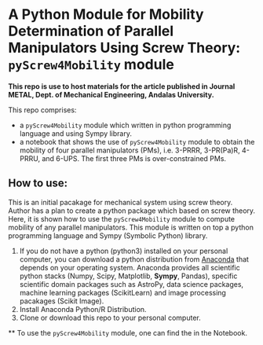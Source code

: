 # A Python Module for Mobility Determination of Parallel Manipulators Using Screw Theory: `pyScrew4Mobility` module


**This repo is use to host materials for the article published in Journal METAL, Dept. of Mechanical Engineering, Andalas University.**

This repo comprises:
* a `pyScrew4Mobility` module which written in python programming language and using Sympy library.
* a notebook that shows the use of `pyScrew4Mobility` module to obtain the mobility of four parallel manipulators (PMs), i.e. 3-PRRR, 3-PR(Pa)R, 4-PRRU, and 6-UPS. The first three PMs is over-constrained PMs.


## How to use:
This is an initial pacakage for mechanical system using screw theory. Author has a plan to create a python package which based on screw theory. Here, it is shown how to use the `pyScrew4Mobility` module to compute mobility of any parallel manipulators. This module is written on top a python programming language and Sympy (Symbolic Python) library.

1. If you do not have a python (python3) installed on your personal computer, you can download a python distribution from [Anaconda](https://www.anaconda.com/distribution/) that depends on your operating system. Anaconda provides all scientific python stacks (Numpy, Scipy, Matplotlib, **Sympy**, Pandas), specific scientific domain packages such as AstroPy, data science packages, machine learning packages (ScikitLearn) and image processing pacakages (Scikit Image).
2. Install Anaconda Python/R Distribution.
3. Clone or download this repo to your personal computer.



** To use the `pyScrew4Mobility` module, one can find the in the Notebook.
